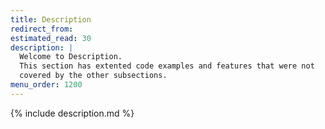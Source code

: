 ```yaml
---
title: Description
redirect_from:
estimated_read: 30
description: |
  Welcome to Description.
  This section has extented code examples and features that were not
  covered by the other subsections.
menu_order: 1200
---
```



{% include description.md %}
